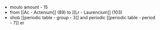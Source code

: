 - moulo amount - 15
- from [[Ac - Actenium]] (89) to [[Lr - Laurencium]] (103)
- shob [[periodic table - group - 3]] and periodic [[periodic table - period - 7]] er 